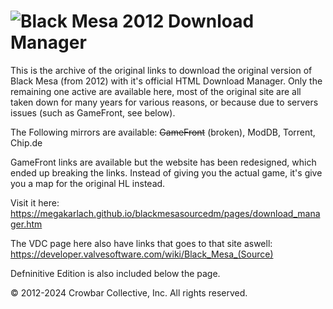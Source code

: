 # <img src="https://kr0tchet.github.io/blackmesasourcedm/pages/download_manager_files/dl-header.png" alt="Black Mesa 2012 Download Manager"> 
This is the archive of the original links to download the original version of Black Mesa (from 2012) with it's official HTML Download Manager.
Only the remaining one active are available here, most of the original site are all taken down for many years for various reasons, or because due to servers issues (such as GameFront, see below).

The Following mirrors are available: <s>GameFront</s> (broken), ModDB, Torrent, Chip.de

GameFront links are available but the website has been redesigned, which ended up breaking the links. Instead of giving you the actual game, it's give you a map for the original HL instead.

Visit it here:<br>
https://megakarlach.github.io/blackmesasourcedm/pages/download_manager.htm

The VDC page here also have links that goes to that site aswell:
https://developer.valvesoftware.com/wiki/Black_Mesa_(Source)

Defninitive Edition is also included below the page.

© 2012-2024 Crowbar Collective, Inc. All rights reserved.
